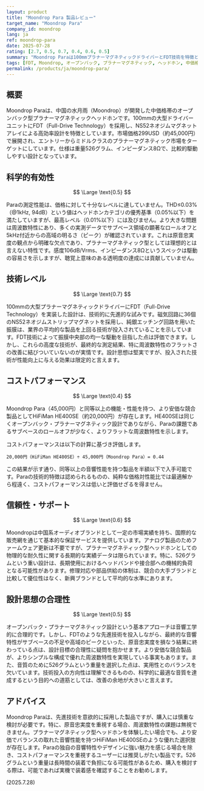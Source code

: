 ```yaml
---
layout: product
title: "Moondrop Para 製品レビュー"
target_name: "Moondrop Para"
company_id: moondrop
lang: ja
ref: moondrop-para
date: 2025-07-28
rating: [2.7, 0.5, 0.7, 0.4, 0.6, 0.5]
summary: "Moondrop Paraは100mmプラナーマグネティックドライバーとFDT技術を特徴とするオープンバック型ヘッドホンです。先進技術を投入しているものの、音響特性とコストパフォーマンスに明確な課題が残ります。"
tags: [FDT, Moondrop, オープンバック, プラナーマグネティック, ヘッドホン, 中価格帯]
permalink: /products/ja/moondrop-para/
---
```

## 概要

Moondrop Paraは、中国の水月雨（Moondrop）が開発した中価格帯のオープンバック型プラナーマグネティックヘッドホンです。100mmの大型ドライバーユニットにFDT（Full-Drive Technology）を採用し、NS52ネオジムマグネットアレイによる高効率設計を特徴としています。市場価格299USD（約45,000円）で展開され、エントリーからミドルクラスのプラナーマグネティック市場をターゲットにしています。仕様は重量526グラム、インピーダンス8Ωで、比較的駆動しやすい設計となっています。

## 科学的有効性

$$ \Large \text{0.5} $$

Paraの測定性能は、価格に対して十分なレベルに達していません。THD≤0.03%（@1kHz, 94dB）という値はヘッドホンカテゴリの優秀基準（0.05%以下）を満たしていますが、最高レベル（0.01%以下）には及びません。より大きな問題は周波数特性にあり、多くの実測データでサブベース領域の顕著なロールオフと5kHz付近からの高域の明るさ（ピーク）が確認されています。これは原音忠実度の観点から明確な欠点であり、プラナーマグネティック型としては理想的とは言えない特性です。感度106dB/Vrms、インピーダンス8Ωというスペックは駆動の容易さを示しますが、聴覚上意味のある透明度の達成には貢献していません。

## 技術レベル

$$ \Large \text{0.7} $$

100mmの大型プラナーマグネティックドライバーにFDT（Full-Drive Technology）を実装した設計は、技術的に先進的な試みです。磁気回路に36個のNS52ネオジムストリップマグネットを採用し、純銀エッチング回路を用いた振膜は、業界の平均的な製品を上回る技術が投入されていることを示しています。FDT技術によって振膜中央部の均一な駆動を目指した点は評価できます。しかし、これらの高度な技術が、最終的な測定結果、特に周波数特性のフラットさの改善に結びついていないのが実情です。設計思想は堅実ですが、投入された技術が性能向上に与える効果は限定的と言えます。

## コストパフォーマンス

$$ \Large \text{0.4} $$

Moondrop Para（45,000円）と同等以上の機能・性能を持つ、より安価な競合製品としてHiFiMan HE400SE（約20,000円）が存在します。HE400SEは同じくオープンバック・プラナーマグネティック設計でありながら、Paraの課題であるサブベースのロールオフが少なく、よりフラットな周波数特性を示します。

コストパフォーマンスは以下の計算に基づき評価します。

`20,000円（HiFiMan HE400SE）÷ 45,000円（Moondrop Para）= 0.44`

この結果が示す通り、同等以上の音響性能を持つ製品を半額以下で入手可能です。Paraの技術的特徴は認められるものの、純粋な価格対性能比では最適解から程遠く、コストパフォーマンスは低いと評価せざるを得ません。

## 信頼性・サポート

$$ \Large \text{0.6} $$

Moondropは中国系オーディオブランドとして一定の市場実績を持ち、国際的な販売網を通じて基本的な保証サービスを提供しています。アナログ製品のためファームウェア更新は不要ですが、プラナーマグネティック型ヘッドホンとしての物理的な耐久性に関する長期的な実績データは限られています。特に、526グラムという重い設計は、長期使用におけるヘッドバンドや接合部への機械的負荷となる可能性があります。修理対応や部品供給の体制は、競合の大手ブランドと比較して優位性はなく、新興ブランドとして平均的な水準にあります。

## 設計思想の合理性

$$ \Large \text{0.5} $$

オープンバック・プラナーマグネティック設計という基本アプローチは音響工学的に合理的です。しかし、FDTのような先進技術を投入しながら、最終的な音響特性がサブベースの不足や高域のピークといった、原音忠実度を損なう結果に終わっている点は、設計目標の合理性に疑問を抱かせます。より安価な競合製品が、よりシンプルな構成で優れた周波数特性を実現している事実もあります。また、音質のために526グラムという重量を選択した点は、実用性とのバランスを欠いています。技術投入の方向性は理解できるものの、科学的に最適な音質を達成するという目的への道筋としては、改善の余地が大きいと言えます。

## アドバイス

Moondrop Paraは、先進技術を意欲的に採用した製品ですが、購入には慎重な検討が必要です。特に、原音忠実度を重視する場合、周波数特性の課題は無視できません。プラナーマグネティック型ヘッドホンを体験したい場合でも、より安価でバランスの取れた音響性能を持つHiFiMan HE400SEのような優れた選択肢が存在します。Paraの独自の音響特性やデザインに強い魅力を感じる場合を除き、コストパフォーマンスを重視するユーザーには推奨しがたい製品です。526グラムという重量は長時間の装着で負担になる可能性があるため、購入を検討する際は、可能であれば実機で装着感を確認することをお勧めします。

(2025.7.28)
